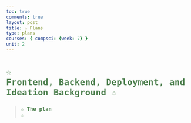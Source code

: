 ```yaml
---
toc: true
comments: true
layout: post
title: ☆ Plans
type: plans
courses: { compsci: {week: 7} }
unit: 2
---
```


# <code style="color: #4e804f">☆ Frontend, Backend, Deployment, and Ideation Background ☆</code>


> ### <code style="color:#4e804f;">☆ The plan ☆</code>

